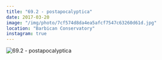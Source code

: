 ```yaml
---
title: "69.2 - postapocalyptica"
date: 2017-03-20
image: "/img/photo/7cf574d8da4ea5afcf7547c63260d61d.jpg"
location: "Barbican Conservatory"
instagram: true
---
```


![69.2 - postapocalyptica](/img/photo/7cf574d8da4ea5afcf7547c63260d61d.jpg)
